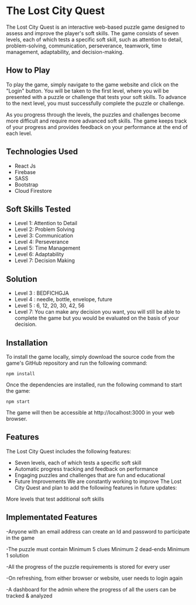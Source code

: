 # The Lost City Quest
The Lost City Quest is an interactive web-based puzzle game designed to assess and improve the player's soft skills. The game consists of seven levels, each of which tests a specific soft skill, such as attention to detail, problem-solving, communication, perseverance, teamwork, time management, adaptability, and decision-making.

## How to Play
To play the game, simply navigate to the game website and click on the "Login" button. You will be taken to the first level, where you will be presented with a puzzle or challenge that tests your soft skills. To advance to the next level, you must successfully complete the puzzle or challenge.

As you progress through the levels, the puzzles and challenges become more difficult and require more advanced soft skills. The game keeps track of your progress and provides feedback on your performance at the end of each level.

## Technologies Used
- React Js
- Firebase
- SASS
- Bootstrap
- Cloud Firestore

## Soft Skills Tested
- Level 1: Attention to Detail
- Level 2: Problem Solving
- Level 3: Communication
- Level 4: Perseverance
- Level 5: Time Management
- Level 6: Adaptability
- Level 7: Decision Making

## Solution
- Level 3 : BEDFICHGJA
- Level 4 : needle, bottle, envelope, future
- Level 5 : 6, 12, 20, 30, 42, 56
- Level 7: You can make any decision you want, you will still be able to complete the game but you would be evaluated on the basis of your decision.

## Installation
To install the game locally, simply download the source code from the game's GitHub repository and run the following command:

```
npm install
```
Once the dependencies are installed, run the following command to start the game:

```
npm start
```
The game will then be accessible at http://localhost:3000 in your web browser.

## Features
The Lost City Quest includes the following features:

- Seven levels, each of which tests a specific soft skill
- Automatic progress tracking and feedback on performance
- Engaging puzzles and challenges that are fun and educational
- Future Improvements
 We are constantly working to improve The Lost City Quest and plan to add the following features in future updates:

 More levels that test additional soft skills


## Implementated Features

-Anyone with an email address can create an Id and password to participate in the game

-The puzzle must contain
    Minimum 5 clues
    Minimum 2 dead-ends
    Minimum 1 solution 

-All the progress of the puzzle requirements is stored for every user

-On refreshing, from either browser or website, user needs to login again

-A dashboard for the admin where the progress of all the users can be tracked & analyzed